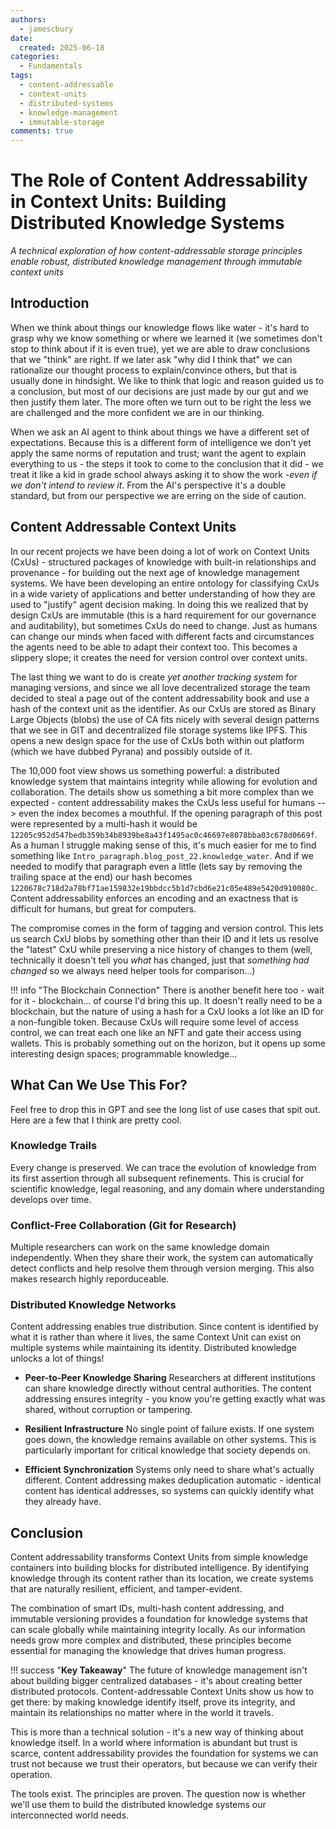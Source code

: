 ```yaml
---
authors:
  - jamescbury
date:
  created: 2025-06-18
categories:
  - Fundamentals
tags:
  - content-addressable
  - context-units
  - distributed-systems
  - knowledge-management
  - immutable-storage
comments: true
---
```


# The Role of Content Addressability in Context Units: Building Distributed Knowledge Systems

*A technical exploration of how content-addressable storage principles enable robust, distributed knowledge management through immutable context units*

## Introduction

When we think about things our knowledge flows like water - it's hard to grasp why we know something or where we learned it (we sometimes don't stop to think about if it is even true), yet we are able to draw conclusions that we "think" are right. If we later ask "why did I think that" we can rationalize our thought process to explain/convince others, but that is usually done in hindsight. We like to think that logic and reason guided us to a conclusion, but most of our decisions are just made by our gut and we then justify them later. The more often we turn out to be right the less we are challenged and the more confident we are in our thinking.

<!-- more -->

When we ask an AI agent to think about things we have a different set of expectations.  Because this is a different form of intelligence we don't yet apply the same norms of reputation and trust; want the agent to explain everything to us - the steps it took to come to the conclusion that it did - we treat it like a kid in grade school always asking it to show the work *-even if we don't intend to review it*.  From the AI's perspective it's a double standard, but from our perspective we are erring on the side of caution.


## Content Addressable Context Units

In our recent projects we have been doing a lot of work on Context Units (CxUs) - structured packages of knowledge with built-in relationships and provenance - for building out the next age of knowledge management systems. We have been developing an entire ontology for classifying CxUs in a wide variety of applications and better understanding of how they are used to "justify" agent decision making. In doing this we realized that by design CxUs are immutable (this is a hard requirement for our governance and auditability), but sometimes CxUs do need to change. Just as humans can change our minds when faced with different facts and circumstances the agents need to be able to adapt their context too. This becomes a slippery slope; it creates the need for version control over context units.

The last thing we want to do is create *yet another tracking system* for managing versions, and since we all love decentralized storage the team decided to steal a page out of the content addressability book and use a hash of the context unit as the identifier.  As our CxUs are stored as Binary Large Objects (blobs) the use of CA fits nicely with several design patterns that we see in GIT and decentralized file storage systems like IPFS.  This opens a new design space for the use of CxUs both within out platform (which we have dubbed Pyrana) and possibly outside of it.

The 10,000 foot view shows us something powerful: a distributed knowledge system that maintains integrity while allowing for evolution and collaboration.  The details show us something a bit more complex than we expected - content addressability makes the CxUs less useful for humans --> even the index becomes a mouthful.  If the opening paragraph of this post were represented by a multi-hash it would be `12205c952d547bedb359b34b8939be8a43f1495ac0c46697e8078bba03c678d0669f`.  As a human I struggle making sense of this, it's much easier for me to find something like `Intro_paragraph.blog_post_22.knowledge_water`.  And if we needed to modify that paragraph even a little (lets say by removing the trailing space at the end) our hash becomes `1220678c718d2a78bf71ae159832e19bbdcc5b1d7cbd6e21c05e489e5420d910080c`.  Content addressability enforces an encoding and an exactness that is difficult for humans, but great for computers.

The compromise comes in the form of tagging and version control.  This lets us search CxU blobs by something other than their ID and it lets us resolve the "latest" CxU while preserving a nice history of changes to them (well, technically it doesn't tell you *what* has changed, just that *something had changed* so we always need helper tools for comparison...)

!!! info "The Blockchain Connection"
    There is another benefit here too - wait for it - blockchain... of course I'd bring this up. It doesn't really need to be a blockchain, but the nature of using a hash for a CxU looks a lot like an ID for a non-fungible token. Because CxUs will require some level of access control, we can treat each one like an NFT and gate their access using wallets. This is probably something out on the horizon, but it opens up some interesting design spaces; programmable knowledge...

## What Can We Use This For?

Feel free to drop this in GPT and see the long list of use cases that spit out. Here are a few that I think are pretty cool.

### Knowledge Trails

Every change is preserved. We can trace the evolution of knowledge from its first assertion through all subsequent refinements. This is crucial for scientific knowledge, legal reasoning, and any domain where understanding develops over time.

### Conflict-Free Collaboration (Git for Research)

Multiple researchers can work on the same knowledge domain independently. When they share their work, the system can automatically detect conflicts and help resolve them through version merging.  This also makes research highly reporduceable.

### Distributed Knowledge Networks

Content addressing enables true distribution. Since content is identified by what it is rather than where it lives, the same Context Unit can exist on multiple systems while maintaining its identity.  Distributed knowledge unlocks a lot of things!

- **Peer-to-Peer Knowledge Sharing** Researchers at different institutions can share knowledge directly without central authorities. The content addressing ensures integrity - you know you're getting exactly what was shared, without corruption or tampering.

- **Resilient Infrastructure** No single point of failure exists. If one system goes down, the knowledge remains available on other systems. This is particularly important for critical knowledge that society depends on.

- **Efficient Synchronization** Systems only need to share what's actually different. Content addressing makes deduplication automatic - identical content has identical addresses, so systems can quickly identify what they already have.

## Conclusion

Content addressability transforms Context Units from simple knowledge containers into building blocks for distributed intelligence. By identifying knowledge through its content rather than its location, we create systems that are naturally resilient, efficient, and tamper-evident.

The combination of smart IDs, multi-hash content addressing, and immutable versioning provides a foundation for knowledge systems that can scale globally while maintaining integrity locally. As our information needs grow more complex and distributed, these principles become essential for managing the knowledge that drives human progress.

!!! success "**Key Takeaway**"
    The future of knowledge management isn't about building bigger centralized databases - it's about creating better distributed protocols. Content-addressable Context Units show us how to get there: by making knowledge identify itself, prove its integrity, and maintain its relationships no matter where in the world it travels.

This is more than a technical solution - it's a new way of thinking about knowledge itself. In a world where information is abundant but trust is scarce, content addressability provides the foundation for systems we can trust not because we trust their operators, but because we can verify their operation.

The tools exist. The principles are proven. The question now is whether we'll use them to build the distributed knowledge systems our interconnected world needs.
